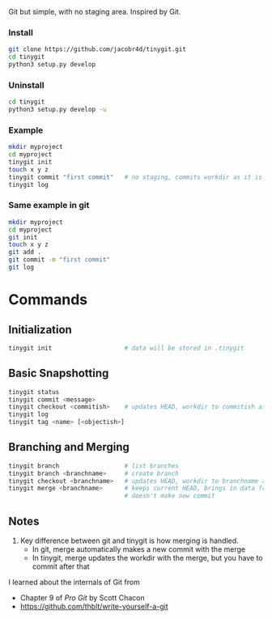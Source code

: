Git but simple, with no staging area.
Inspired by Git.

### Install

```bash
git clone https://github.com/jacobr4d/tinygit.git
cd tinygit
python3 setup.py develop
```

### Uninstall
```bash
cd tinygit
python3 setup.py develop -u
```

### Example

```bash
mkdir myproject
cd myproject
tinygit init
touch x y z
tinygit commit "first commit"   # no staging, commits workdir as it is
tinygit log
```

### Same example in git

```bash
mkdir myproject
cd myproject
git init
touch x y z
git add .
git commit -m "first commit"
git log
```

# Commands

## Initialization
```bash
tinygit init                    # data will be stored in .tinygit
```

## Basic Snapshotting
```bash
tinygit status
tinygit commit <message>
tinygit checkout <commitish>    # updates HEAD, workdir to commitish as it is
tinygit log
tinygit tag <name> [<objectish>]
```

## Branching and Merging
```bash
tinygit branch                  # list branches
tinygit branch <branchname>     # create branch
tinygit checkout <branchname>   # updates HEAD, workdir to branchname as it is
tinygit merge <branchname>      # keeps current HEAD, brings in data from branchname, 
                                # doesn't make new commit
```

## Notes
1. Key difference between git and tinygit is how merging is handled.
    - In git, merge automatically makes a new commit with the merge
    - In tinygit, merge updates the workdir with the merge, but you have to commit after that

I learned about the internals of Git from
- Chapter 9 of *Pro Git* by Scott Chacon
- https://github.com/thblt/write-yourself-a-git 